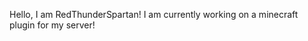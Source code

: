 Hello, I am RedThunderSpartan!
I am currently working on a minecraft plugin for my server!

<!---
RedThunder1/RedThunder1 is a ✨ special ✨ repository because its `README.md` (this file) appears on your GitHub profile.
You can click the Preview link to take a look at your changes.
--->
